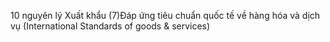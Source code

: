 10 nguyên lý Xuất khẩu
(7)Đáp ứng tiêu chuẩn quốc tế về hàng hóa và dịch vụ (International Standards of goods & services)